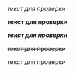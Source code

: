 *текст для проверки*

**текст для проверки**

***текст для проверки***

~~текст для проверки~~

<inst>текст для проверки</inst>
